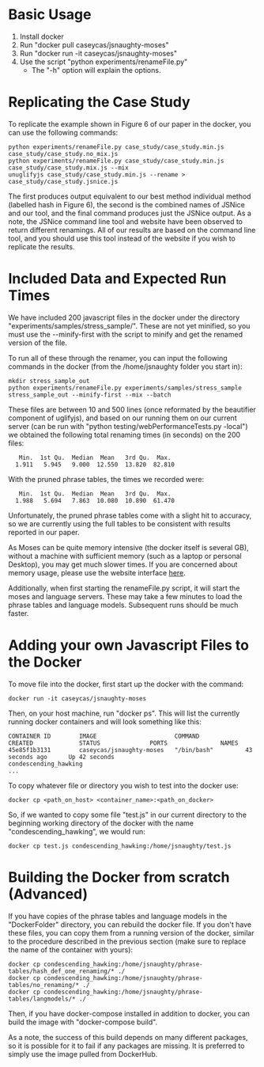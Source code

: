 # Basic Usage
1) Install docker
2) Run "docker pull caseycas/jsnaughty-moses"
3) Run "docker run -it caseycas/jsnaughty-moses"
4) Use the script "python experiments/renameFile.py"
	- The "-h" option will explain the options.

# Replicating the Case Study

To replicate the example shown in Figure 6 of our paper in the docker, you can
use the following commands:

```
python experiments/renameFile.py case_study/case_study.min.js case_study/case_study.no_mix.js 
python experiments/renameFile.py case_study/case_study.min.js case_study/case_study.mix.js --mix
unuglifyjs case_study/case_study.min.js --rename > case_study/case_study.jsnice.js
```

The first produces output equivalent to our best method individual method (labelled hash in Figure 6),
the second is the combined names of JSNice and our tool, and the final command produces just the JSNice output.
As a note, the JSNice command line tool and website have been observed to return different
renamings.  All of our results are based on the command line tool, and you should use
this tool instead of the website if you wish to replicate the results.

# Included Data and Expected Run Times
We have included 200 javascript files in the docker under the directory
"experiments/samples/stress_sample/".  These are not yet minified, so you must
use the --minify-first with the script to minify and get the renamed version of
the file.

To run all of these through the renamer, you can input the following commands
in the docker (from the /home/jsnaughty folder you start in):

```
mkdir stress_sample_out
python experiments/renameFile.py experiments/samples/stress_sample stress_sample_out --minify-first --mix --batch 
```

These files are between 10 and 500 lines (once reformated by the beautifier 
component of uglifyjs), and based on our running them on our current server
(can be run with "python testing/webPerformanceTests.py -local")
we obtained the following total renaming times (in seconds) on the 200 files:

```
   Min.  1st Qu.  Median  Mean   3rd Qu.  Max. 
  1.911   5.945   9.000  12.550  13.820  82.810
```

With the pruned phrase tables, the times we recorded were:

```
   Min.  1st Qu.  Median  Mean   3rd Qu.  Max.
  1.988   5.694   7.863  10.080  10.890  61.470
```

Unfortunately, the pruned phrase tables come with a slight hit to accuracy,
so we are currently using the full tables to be consistent with results
reported in our paper.


As Moses can be quite memory intensive (the docker 
itself is several GB), without a machine with sufficient memory (such as a 
laptop or personal Desktop), you may get much slower times.
If you are concerned about memory usage, please use the  website interface [here](http://jsnaughty.org).

Additionally, when first starting the renameFile.py script, it will start the
moses and language servers.  These may take a few minutes to load the phrase tables
and language models.  Subsequent runs should be much faster.

# Adding your own Javascript Files to the Docker

To move file into the docker, first start up the docker with the command:

`
docker run -it caseycas/jsnaughty-moses
`

Then, on your host machine, run "docker ps".  This will list the currently
running docker containers and will look something like this:

```
CONTAINER ID        IMAGE                      COMMAND             CREATED             STATUS              PORTS               NAMES
45e85f1b3131        caseycas/jsnaughty-moses   "/bin/bash"         43 seconds ago      Up 42 seconds                           condescending_hawking
...
```

To copy whatever file or directory you wish to test into the docker use:

```
docker cp <path_on_host> <container_name>:<path_on_docker>
```

So, if we wanted to copy some file "test.js" in our current directory to the
beginning working directory of the docker with the name "condescending_hawking",
we would run:

```
docker cp test.js condescending_hawking:/home/jsnaughty/test.js
```

# Building the Docker from scratch (Advanced)
If you have copies of the phrase tables and language models in the 
"DockerFolder" directory, you can rebuild the docker file.  If you don't have
these files, you can copy them from a running version of the docker, similar to
the procedure described in the previous section (make sure to replace the name
of the container with yours):

```
docker cp condescending_hawking:/home/jsnaughty/phrase-tables/hash_def_one_renaming/* ./
docker cp condescending_hawking:/home/jsnaughty/phrase-tables/no_renaming/* ./
docker cp condescending_hawking:/home/jsnaughty/phrase-tables/langmodels/* ./
```

Then, if you have docker-compose installed in addition to docker, you can build
the image with "docker-compose build".

As a note, the success of this build depends on many different packages, so it
is possible for it to fail if any packages are missing.  It is preferred to 
simply use the image pulled from DockerHub.
